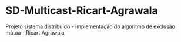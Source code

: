 # SD-Multicast-Ricart-Agrawala
Projeto sistema distribuído - implementação do algoritmo de exclusão mútua - Ricart Agrawala
